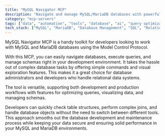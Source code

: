 ```yaml
---
title: "MySQL Navigator MCP"
description: "Navigate and manage MySQL/MariaDB databases with powerful querying tools and intuitive database exploration."
category: "mcp-servers"
tags: ["data", "automation", "tools", "database", "ai", "query optimization", "data visualization", "schema management"]
tech_stack: ["MySQL", "MariaDB", "Database Management", "SQL", "Relational Databases", "Model Control Protocol"]
---
```


MySQL Navigator MCP is a handy toolkit for developers looking to work with MySQL and MariaDB databases using the Model Control Protocol. 

With this MCP, you can easily navigate databases, execute queries, and manage schemas right in your development environment. It takes the hassle out of complex database tasks by offering simple commands and visual exploration features. This makes it a great choice for database administrators and developers who handle relational data systems.

The tool is versatile, supporting both development and production workflows with features for optimizing queries, visualizing data, and managing schemas. 

Developers can quickly check table structures, perform complex joins, and handle database objects without the need to switch between different tools. This approach smooths out the database development and maintenance process while keeping your data secure and ensuring solid performance in your MySQL and MariaDB environments.